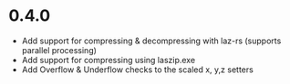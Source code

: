 # 0.4.0

  - Add support for compressing & decompressing with laz-rs (supports parallel processing)
  - Add support for compressing using laszip.exe
  - Add Overflow & Underflow checks to the scaled x, y,z setters
